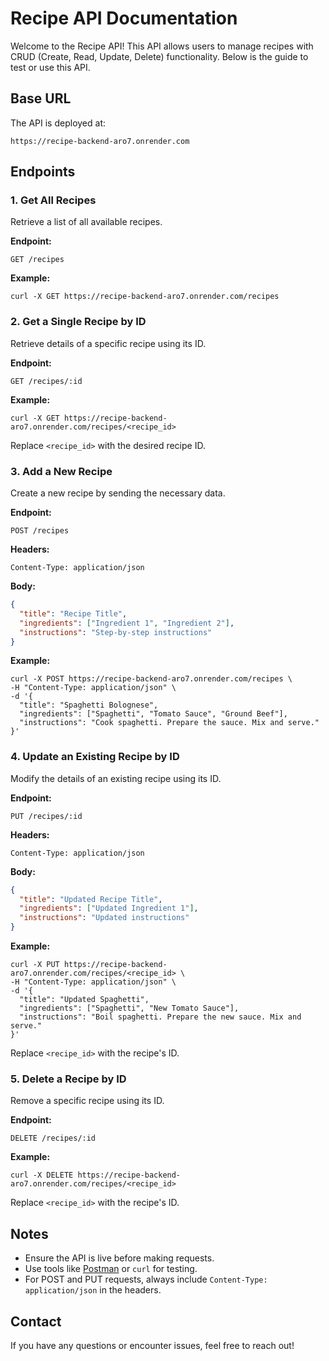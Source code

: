 # Recipe API Documentation

Welcome to the Recipe API! This API allows users to manage recipes with CRUD (Create, Read, Update, Delete) functionality. Below is the guide to test or use this API.

## Base URL

The API is deployed at:
```
https://recipe-backend-aro7.onrender.com
```

## Endpoints

### 1. Get All Recipes
Retrieve a list of all available recipes.

**Endpoint:**
```
GET /recipes
```
**Example:**
```
curl -X GET https://recipe-backend-aro7.onrender.com/recipes
```

### 2. Get a Single Recipe by ID
Retrieve details of a specific recipe using its ID.

**Endpoint:**
```
GET /recipes/:id
```
**Example:**
```
curl -X GET https://recipe-backend-aro7.onrender.com/recipes/<recipe_id>
```
Replace `<recipe_id>` with the desired recipe ID.

### 3. Add a New Recipe
Create a new recipe by sending the necessary data.

**Endpoint:**
```
POST /recipes
```
**Headers:**
```
Content-Type: application/json
```
**Body:**
```json
{
  "title": "Recipe Title",
  "ingredients": ["Ingredient 1", "Ingredient 2"],
  "instructions": "Step-by-step instructions"
}
```
**Example:**
```
curl -X POST https://recipe-backend-aro7.onrender.com/recipes \
-H "Content-Type: application/json" \
-d '{
  "title": "Spaghetti Bolognese",
  "ingredients": ["Spaghetti", "Tomato Sauce", "Ground Beef"],
  "instructions": "Cook spaghetti. Prepare the sauce. Mix and serve."
}'
```

### 4. Update an Existing Recipe by ID
Modify the details of an existing recipe using its ID.

**Endpoint:**
```
PUT /recipes/:id
```
**Headers:**
```
Content-Type: application/json
```
**Body:**
```json
{
  "title": "Updated Recipe Title",
  "ingredients": ["Updated Ingredient 1"],
  "instructions": "Updated instructions"
}
```
**Example:**
```
curl -X PUT https://recipe-backend-aro7.onrender.com/recipes/<recipe_id> \
-H "Content-Type: application/json" \
-d '{
  "title": "Updated Spaghetti",
  "ingredients": ["Spaghetti", "New Tomato Sauce"],
  "instructions": "Boil spaghetti. Prepare the new sauce. Mix and serve."
}'
```
Replace `<recipe_id>` with the recipe's ID.

### 5. Delete a Recipe by ID
Remove a specific recipe using its ID.

**Endpoint:**
```
DELETE /recipes/:id
```
**Example:**
```
curl -X DELETE https://recipe-backend-aro7.onrender.com/recipes/<recipe_id>
```
Replace `<recipe_id>` with the recipe's ID.

## Notes
- Ensure the API is live before making requests.
- Use tools like [Postman](https://www.postman.com/) or `curl` for testing.
- For POST and PUT requests, always include `Content-Type: application/json` in the headers.

## Contact
If you have any questions or encounter issues, feel free to reach out!

